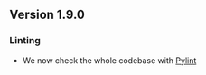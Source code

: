 ## Version 1.9.0

### Linting

- We now check the whole codebase with [Pylint](https://github.com/PyCQA/pylint)
